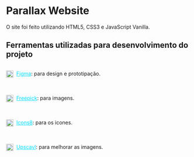 # Parallax Website
O site foi feito utilizando HTML5, CSS3 e JavaScript Vanilla.

## Ferramentas utilizadas para desenvolvimento do projeto
<div style="display: flex; flex-direction: column; margin-bottom: 1.2rem;"><p style="display: flex;"><img src="https://static-00.iconduck.com/assets.00/figma-icon-2048x2048-lvgft610.png" style="width: 20px; height: 20px; margin-right: 0.5rem;"><a href="https://www.figma.com/pt-br/" title="Figma" style="color: #0df; cursor: pointer; font-weigth: bold;">Figma</a>: para design e prototipação.</p></div>

<div style="display: flex; flex-direction: column; margin-bottom: 1.2rem;"><p style="display: flex;"><img src="https://cdn-teams-slug.flaticon.com/freepik.jpg" style="width: 20px; height: 20px; margin-right: 0.5rem;"><a href="https://br.freepik.com/" title="Freepick" style="color: #0df; cursor: pointer; font-weigth: bold;">Freepick</a>: para imagens.</p></div>

<div style="display: flex; flex-direction: column; margin-bottom: 1.2rem;"><p style="display: flex;"><img src="https://encrypted-tbn0.gstatic.com/images?q=tbn:ANd9GcRi9N3uKaUV5CRCvoZ0qP8eVKwniwK6DKqBBw&s" style="width: 20px; height: 20px; margin-right: 0.5rem;"><a href="https://icons8.com.br/" title="Icons8" style="color: #0df; cursor: pointer; font-weigth: bold;">Icons8</a>: para os icones.</p></div>

<div style="display: flex; flex-direction: column; margin-bottom: 1.2rem;"><p style="display: flex;"><img src="https://mintlify.s3-us-west-1.amazonaws.com/upscayl/logo/logo.svg" style="width: 20px; height: 20px; margin-right: 0.5rem;"><a href="https://upscayl.org/" title="Upscayl" style="color: #0df; cursor: pointer; font-weigth: bold;">Upscayl</a>: para melhorar as imagens.</p></div>
